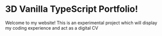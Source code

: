 # 3D Vanilla TypeScript Portfolio!

Welcome to my website! This is an experimental project
which will display my coding experience and act as
a digital CV
